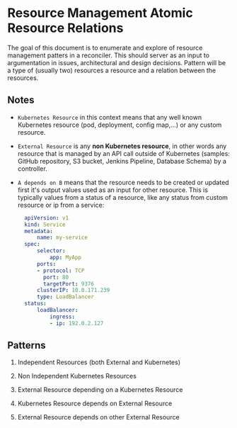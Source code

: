# Resource Management Atomic Resource Relations

The goal of this document is to enumerate and explore of resource management patters in a reconciler. This should
server as an input to argumentation in issues, architectural and design decisions.
Pattern will be a type of (usually two) resources a resource and a relation between the resources. 

## Notes

- `Kubernetes Resource` in this context means that any well known Kubernetes resource (pod, deployment, config map,...)
  or any custom resource. 
- `External Resource` is any **non Kubernetes resource**, in other words any resource that is managed by an API call 
  outside of Kubernetes (samples: GitHub repository, S3 bucket, Jenkins Pipeline, Database Schema) by a controller.
- `A depends on B` means that the resource needs to be created or updated first it's output values used as an input for
  other resource. This is typically values from a status of a resource, like any status from 
  custom resource or ip from a service:  
  
  ```yaml
    apiVersion: v1
    kind: Service
    metadata:
        name: my-service
    spec:
        selector:
            app: MyApp
        ports:
        - protocol: TCP
          port: 80
          targetPort: 9376
        clusterIP: 10.0.171.239
        type: LoadBalancer
    status:
        loadBalancer:
            ingress:
            - ip: 192.0.2.127
  ```
  

## Patterns

1. Independent Resources (both External and Kubernetes)

3. Non Independent Kubernetes Resources
4. External Resource depending on a Kubernetes Resource
5. Kubernetes Resource depends on External Resource 
6. External Resource depends on other External Resource
